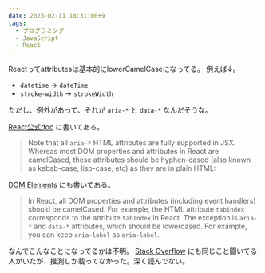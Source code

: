 ```yaml
---
date: 2023-02-11 18:31:00+9
tags:
  - プログラミング
  - JavaScript
  - React
---
```


Reactってattributesは基本的にlowerCamelCaseになってる。
例えば↓。

- `datetime` → `dateTime`
- `stroke-width` → `strokeWidth`

ただし、例外があって、それが `aria-*` と `data-*` なんだそうな。

[React公式doc](https://reactjs.org/docs/accessibility.html#wai-aria)
に書いてある。

> Note that all `aria-*` HTML attributes are fully supported in JSX. Whereas most DOM properties and attributes in React are camelCased, these attributes should be hyphen-cased (also known as kebab-case, lisp-case, etc) as they are in plain HTML:

[DOM Elements](https://reactjs.org/docs/dom-elements.html)
にも書いてある。

> In React, all DOM properties and attributes (including event handlers) should be camelCased. For example, the HTML attribute `tabindex` corresponds to the attribute `tabIndex` in React. The exception is `aria-*` and `data-*` attributes, which should be lowercased. For example, you can keep `aria-label` as `aria-label`.

なんでこんなことになってるかは不明。
[Stack Overflow](https://stackoverflow.com/questions/52398380/why-react-wai-aria-is-not-in-camelcase)
にも同じこと聞いてる人がいたが、推測しか載ってなかった。深く読んでない。
